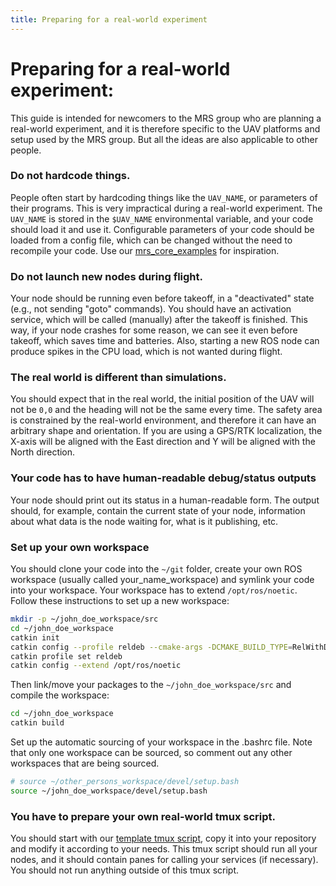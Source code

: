 ```yaml
---
title: Preparing for a real-world experiment
---
```


# Preparing for a real-world experiment:

This guide is intended for newcomers to the MRS group who are planning a real-world experiment, and it is therefore specific to the UAV platforms and setup used by the MRS group.
But all the ideas are also applicable to other people.

### Do not hardcode things.

People often start by hardcoding things like the `UAV_NAME`, or parameters of their programs.
This is very impractical during a real-world experiment.
The `UAV_NAME` is stored in the `$UAV_NAME` environmental variable, and your code should load it and use it.
Configurable parameters of your code should be loaded from a config file, which can be changed without the need to recompile your code.
Use our [mrs_core_examples](https://github.com/ctu-mrs/mrs_core_examples) for inspiration.

### Do not launch new nodes during flight.

Your node should be running even before takeoff, in a "deactivated" state (e.g., not sending "goto" commands).
You should have an activation service, which will be called (manually) after the takeoff is finished.
This way, if your node crashes for some reason, we can see it even before takeoff, which saves time and batteries.
Also, starting a new ROS node can produce spikes in the CPU load, which is not wanted during flight.

### The real world is different than simulations.

You should expect that in the real world, the initial position of the UAV will not be `0,0` and the heading will not be the same every time.
The safety area is constrained by the real-world environment, and therefore it can have an arbitrary shape and orientation.
If you are using a GPS/RTK localization, the X-axis will be aligned with the East direction and Y will be aligned with the North direction.

### Your code has to have human-readable debug/status outputs

Your node should print out its status in a human-readable form.
The output should, for example, contain the current state of your node, information about what data is the node waiting for, what is it publishing, etc.

### Set up your own workspace

You should clone your code into the `~/git` folder, create your own ROS workspace (usually called your_name_workspace) and symlink your code into your workspace.
Your workspace has to extend `/opt/ros/noetic`.
Follow these instructions to set up a new workspace:

```bash
mkdir -p ~/john_doe_workspace/src
cd ~/john_doe_workspace
catkin init
catkin config --profile reldeb --cmake-args -DCMAKE_BUILD_TYPE=RelWithDebInfo -DCMAKE_EXPORT_COMPILE_COMMANDS=ON
catkin profile set reldeb
catkin config --extend /opt/ros/noetic
```

Then link/move your packages to the `~/john_doe_workspace/src` and compile the workspace:

```bash
cd ~/john_doe_workspace
catkin build
```
Set up the automatic sourcing of your workspace in the .bashrc file.
Note that only one workspace can be sourced, so comment out any other workspaces that are being sourced.

```bash
# source ~/other_persons_workspace/devel/setup.bash
source ~/john_doe_workspace/devel/setup.bash
```


### You have to prepare your own real-world tmux script.

You should start with our [template tmux script](https://github.com/ctu-mrs/mrs_uav_deployment/tree/master/tmux), copy it into your repository and modify it according to your needs.
This tmux script should run all your nodes, and it should contain panes for calling your services (if necessary).
You should not run anything outside of this tmux script.
